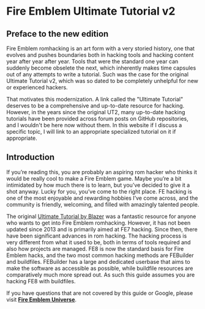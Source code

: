# Fire Emblem Ultimate Tutorial v2

## Preface to the new edition

Fire Emblem romhacking is an art form with a very storied history, one that evolves and pushes boundaries both in hacking tools and hacking content year after year after year. Tools that were the standard one year can suddenly become obselete the next, which inherently makes time capsules out of any attempts to write a tutorial. Such was the case for the original Ultimate Tutorial v2, which was so dated to be completely unhelpful for new or experienced hackers.

That motivates this modernization. A link called the "Ultimate Tutorial" deserves to be a comprehensive and up-to-date resource for hacking. However, in the years since the original UT2, many up-to-date hacking tutorials have been provided across forum posts on GitHub repositories, and I wouldn't be here now without them. In this website if I discuss a specific topic, I will link to an appropriate specialized tutorial on it if appropriate.

## Introduction

If you’re reading this, you are probably an aspiring rom hacker who thinks it would be really cool to make a Fire Emblem game. Maybe you’re a bit intimidated by how much there is to learn, but you’ve decided to give it a shot anyway. Lucky for you, you’ve come to the right place. FE hacking is one of the most enjoyable and rewarding hobbies I’ve come across, and the community is friendly, welcoming, and filled with amazingly talented people. 

The original [Ultimate Tutorial by Blazer](https://www.feshrine.net/ultimatetutorial/) was a fantastic resource for anyone who wants to get into Fire Emblem romhacking. However, it has not been updated since 2013 and is primarily aimed at FE7 hacking. Since then, there have been significant advances in rom hacking. The hacking process is very different from what it used to be, both in terms of tools required and also how projects are managed. FE8 is now the standard basis for Fire Emblem hacks, and the two most common hacking methods are FEBuilder and buildfiles. FEBuilder has a large and dedicated userbase that aims to make the software as accessible as possible, while buildfile resources are comparatively much more spread out. As such this guide assumes you are hacking FE8 with buildfiles.

If you have questions that are not covered by this guide or Google, please visit [**Fire Emblem Universe**](http://feuniverse.us).
